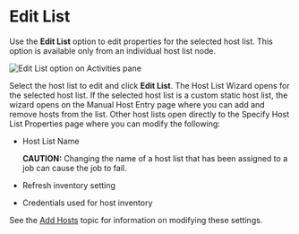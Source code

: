 # Edit List

Use the **Edit List** option to edit properties for the selected host list. This option is available
only from an individual host list node.

![Edit List option on Activities pane](/img/product_docs/accessanalyzer/11.6/admin/hostmanagement/actions/editlist.webp)

Select the host list to edit and click **Edit List**. The Host List Wizard opens for the selected
host list. If the selected host list is a custom static host list, the wizard opens on the Manual
Host Entry page where you can add and remove hosts from the list. Other host lists open directly to
the Specify Host List Properties page where you can modify the following:

- Host List Name

    **CAUTION:** Changing the name of a host list that has been assigned to a job can cause the job
    to fail.

- Refresh inventory setting
- Credentials used for host inventory

See the
[Add Hosts](/docs/accessanalyzer/11.6/admin/hostmanagement/actions/add.md)
topic for information on modifying these settings.
